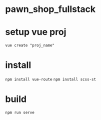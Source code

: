# pawn_shop_fullstack

# setup vue proj
`vue create "proj_name"`

# install 
`npm install vue-route`
`npm install scss-st`

# build 
`npm run serve`